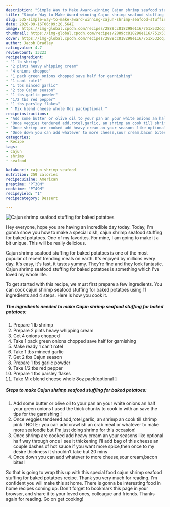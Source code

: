 ```yaml
---
description: "Simple Way to Make Award-winning Cajun shrimp seafood stuffing for baked potatoes"
title: "Simple Way to Make Award-winning Cajun shrimp seafood stuffing for baked potatoes"
slug: 535-simple-way-to-make-award-winning-cajun-shrimp-seafood-stuffing-for-baked-potatoes
date: 2020-09-16T06:09:20.564Z
image: https://img-global.cpcdn.com/recipes/2889cc818298e116/751x532cq70/cajun-shrimp-seafood-stuffing-for-baked-potatoes-recipe-main-photo.jpg
thumbnail: https://img-global.cpcdn.com/recipes/2889cc818298e116/751x532cq70/cajun-shrimp-seafood-stuffing-for-baked-potatoes-recipe-main-photo.jpg
cover: https://img-global.cpcdn.com/recipes/2889cc818298e116/751x532cq70/cajun-shrimp-seafood-stuffing-for-baked-potatoes-recipe-main-photo.jpg
author: Jacob Bradley
ratingvalue: 4.7
reviewcount: 13223
recipeingredient:
- "1 lb shrimp"
- "2 pints heavy whipping cream"
- "4 onions chopped"
- "1 pack green onions chopped save half for garnishing"
- "1 cant rotel"
- "1 tbs minced garlic"
- "2 tbs Cajun season"
- "1 tbs garlic powder"
- "1/2 tbs red pepper"
- "1 tbs parsley flakes"
- " Mix blend cheese whole 8oz packoptional "
recipeinstructions:
- "Add some butter or olive oil to your pan an your white onions an half your green onions I used the thick chunks to cook in with an save the tips for the garnishing !"
- "Once veggies tendered add,rotel,garlic, an shrimp an cook till shrimp pink ! NOTE : you can add crawfish an crab meat or whatever to make more seafoodie but I’m just doing shrimp for this occasion!"
- "Once shrimp are cooked add heavy cream an your seasons like optional half way through once I see it thickening I’ll add bag of this cheese an couple dashes of hot sauce if you want more spice,then once to my desire thickness it shouldn’t take but 20 mins"
- "Once down you can add whatever to more cheese,sour cream,bacon bites!"
categories:
- Recipe
tags:
- cajun
- shrimp
- seafood

katakunci: cajun shrimp seafood 
nutrition: 259 calories
recipecuisine: American
preptime: "PT30M"
cooktime: "PT49M"
recipeyield: "1"
recipecategory: Dessert

---
```



![Cajun shrimp seafood stuffing for baked potatoes](https://img-global.cpcdn.com/recipes/2889cc818298e116/751x532cq70/cajun-shrimp-seafood-stuffing-for-baked-potatoes-recipe-main-photo.jpg)

Hey everyone, hope you are having an incredible day today. Today, I'm gonna show you how to make a special dish, cajun shrimp seafood stuffing for baked potatoes. One of my favorites. For mine, I am going to make it a bit unique. This will be really delicious.



Cajun shrimp seafood stuffing for baked potatoes is one of the most popular of recent trending meals on earth. It's enjoyed by millions every day. It's easy, it's fast, it tastes yummy. They're fine and they look fantastic. Cajun shrimp seafood stuffing for baked potatoes is something which I've loved my whole life.


To get started with this recipe, we must first prepare a few ingredients. You can cook cajun shrimp seafood stuffing for baked potatoes using 11 ingredients and 4 steps. Here is how you cook it.

<!--inarticleads1-->

##### The ingredients needed to make Cajun shrimp seafood stuffing for baked potatoes:

1. Prepare 1 lb shrimp
1. Prepare 2 pints heavy whipping cream
1. Get 4 onions chopped
1. Take 1 pack green onions chopped save half for garnishing
1. Make ready 1 can’t rotel
1. Take 1 tbs minced garlic
1. Get 2 tbs Cajun season
1. Prepare 1 tbs garlic powder
1. Take 1/2 tbs red pepper
1. Prepare 1 tbs parsley flakes
1. Take  Mix blend cheese whole 8oz pack[optional ]




<!--inarticleads2-->

##### Steps to make Cajun shrimp seafood stuffing for baked potatoes:

1. Add some butter or olive oil to your pan an your white onions an half your green onions I used the thick chunks to cook in with an save the tips for the garnishing !
1. Once veggies tendered add,rotel,garlic, an shrimp an cook till shrimp pink ! NOTE : you can add crawfish an crab meat or whatever to make more seafoodie but I’m just doing shrimp for this occasion!
1. Once shrimp are cooked add heavy cream an your seasons like optional half way through once I see it thickening I’ll add bag of this cheese an couple dashes of hot sauce if you want more spice,then once to my desire thickness it shouldn’t take but 20 mins
1. Once down you can add whatever to more cheese,sour cream,bacon bites!




So that is going to wrap this up with this special food cajun shrimp seafood stuffing for baked potatoes recipe. Thank you very much for reading. I'm confident you will make this at home. There is gonna be interesting food in home recipes coming up. Don't forget to bookmark this page in your browser, and share it to your loved ones, colleague and friends. Thanks again for reading. Go on get cooking!
